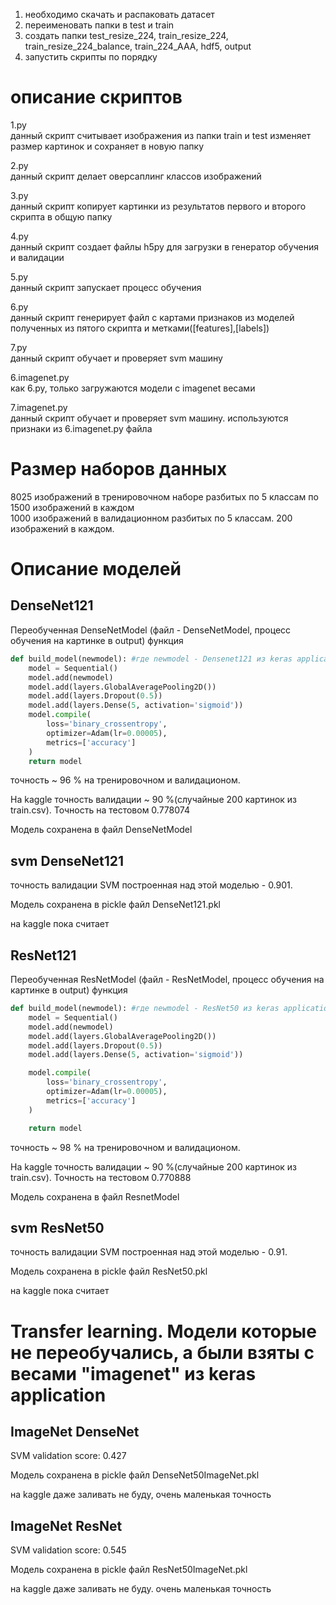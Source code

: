 1) необходимо скачать и распаковать датасет
2) переименовать папки в test и train
3) создать папки test_resize_224, train_resize_224, train_resize_224_balance, train_224_AAA, hdf5, output
4) запустить скрипты по порядку 

# описание скриптов

1.py<br/>
данный скрипт считывает изображения из папки train и test
изменяет размер картинок и сохраняет в новую папку


2.py<br/>
данный скрипт делает оверсаплинг классов изображений


3.py<br/>
данный скрипт копирует картинки из результатов первого и второго скрипта в общую папку


4.py<br/>
данный скрипт создает файлы h5py для загрузки в генератор обучения и валидации

5.py<br/>
данный скрипт запускает процесс обучения

6.py<br/>
данный скрипт генерирует файл с картами признаков из моделей полученных из пятого скрипта и метками([features],[labels])

7.py<br/>
данный скрипт обучает и проверяет svm машину

6.imagenet.py<br/>
как 6.py, только загружаются модели с imagenet весами

7.imagenet.py<br/>
данный скрипт обучает и проверяет svm машину. используются признаки из 6.imagenet.py файла


# Размер наборов данных

8025 изображений в тренировочном наборе разбитых по 5 классам по 1500 изображений в каждом<br/>
1000 изображений в валидационном разбитых по 5 классам. 200 изображений в каждом.



# Описание моделей

## DenseNet121

Переобученная DenseNetModel (файл - DenseNetModel, процесс обучения на картинке в output)
функция

```python
def build_model(newmodel): #где newmodel - Densenet121 из keras application
    model = Sequential()
    model.add(newmodel)
    model.add(layers.GlobalAveragePooling2D())
    model.add(layers.Dropout(0.5))
    model.add(layers.Dense(5, activation='sigmoid'))
    model.compile(
        loss='binary_crossentropy',
        optimizer=Adam(lr=0.00005),
        metrics=['accuracy']
    )
    return model
```
точность ~ 96 % на тренировочном и валидационом.

На kaggle точность валидации ~ 90 %(случайные 200 картинок из train.csv). Точность на тестовом  0.778074

Модель сохранена в файл DenseNetModel


## svm DenseNet121

точность валидации SVM построенная над этой моделью - 0.901.

Модель сохранена в pickle файл DenseNet121.pkl

на kaggle пока считает

## ResNet121

Переобученная  ResNetModel (файл - ResNetModel, процесс обучения на картинке в output) 
функция

```python
def build_model(newmodel): #где newmodel - ResNet50 из keras application
    model = Sequential()
    model.add(newmodel)
    model.add(layers.GlobalAveragePooling2D())
    model.add(layers.Dropout(0.5))
    model.add(layers.Dense(5, activation='sigmoid'))

    model.compile(
        loss='binary_crossentropy',
        optimizer=Adam(lr=0.00005),
        metrics=['accuracy']
    )

    return model
```

точность ~ 98 % на тренировочном и валидационом.

На kaggle точность валидации ~ 90 %(случайные 200 картинок из train.csv). Точность на тестовом  0.770888

Модель сохранена в файл ResnetModel

## svm ResNet50

точность валидации  SVM построенная над этой моделью - 0.91.

Модель сохранена в pickle файл ResNet50.pkl

на kaggle пока считает

# Transfer learning. Модели которые не переобучались, а были взяты с весами "imagenet" из keras application

## ImageNet DenseNet 

SVM validation score: 0.427

Модель сохранена в pickle файл DenseNet50ImageNet.pkl

на kaggle даже заливать не буду, очень маленькая точность


## ImageNet ResNet 
SVM validation score: 0.545

Модель сохранена в pickle файл ResNet50ImageNet.pkl

на kaggle даже заливать не буду. очень маленькая точность
